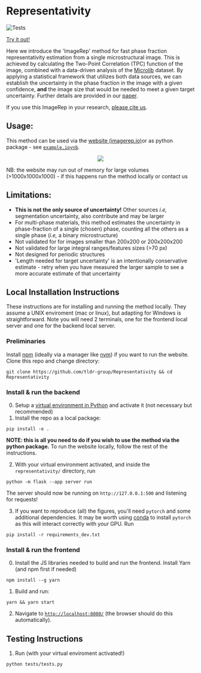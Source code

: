 # Representativity

![Tests](https://github.com/tldr-group/Representativity/actions/workflows/tests.yml/badge.svg)

[Try it out!](https://www.imagerep.io/)

Here we introduce the 'ImageRep' method for fast phase fraction representativity estimation from a single microstructural image. This is achieved by calculating the Two-Point Correlation (TPC) function of the image, combined with a data-driven analysis of the [Microlib](https://microlib.io/) dataset. By applying a statistical framework that utilizes both data sources, we can establish the uncertainty in the phase fraction in the image with a given confidence, **and** the image size that would be needed to meet a given target uncertainty. Further details are provided in our [paper](CITATION.cff).

If you use this ImageRep in your research, [please cite us](CITATION.cff).

## Usage:

This method can be used via the [website (imagerep.io)](https://www.imagerep.io/)or as python package - see [`example.ipynb`](example.ipynb).

<p align="center">
    <img src="https://sambasegment.blob.core.windows.net/resources/repr_repo_v2.gif">
</p>

NB: the website may run out of memory for large volumes (>1000x1000x1000) - if this happens run the method locally or contact us

## Limitations:
- **This is not the only source of uncertainty!** Other sources *i.e,* segmentation uncertainty, also contribute and may be larger
- For multi-phase materials, this method estimates the uncertainty in phase-fraction of a single (chosen) phase, counting all the others as a single phase (*i.e,* a binary microstructure)
- Not validated for for images smaller than 200x200 or 200x200x200
- Not validated for large integral ranges/features sizes (>70 px) 
- Not designed for periodic structures
- 'Length needed for target uncertainty' is an intentionally conservative estimate - retry when you have measured the larger sample to see a more accurate estimate of that uncertainty

## Local Installation Instructions

These instructions are for installing and running the method locally. They assume a UNIX enviroment (mac or linux), but adapting for Windows is straightforward. Note you will need 2 terminals, one for the frontend local server and one for the backend local server.

### Preliminaries

Install [npm](https://docs.npmjs.com/downloading-and-installing-node-js-and-npm) (ideally via a manager like [nvm](https://github.com/nvm-sh/nvm)) if you want to run the website. Clone this repo and change directory:
```
git clone https://github.com/tldr-group/Representativity && cd Representativity
```


### Install & run the backend

0. Setup a [virtual environment in Python](https://docs.python.org/3/library/venv.html) and activate it (not necessary but recommended)
1. Install the repo as a local package:

```
pip install -e .
```

**NOTE: this is all you need to do if you wish to use the method via the python package.** To run the website locally, follow the rest of the instructions.

2. With your virtual environment activated, and inside the `representativity/` directory, run

```
python -m flask --app server run
```

The server should now be running on `http://127.0.0.1:500` and listening for requests!


3. If you want to reproduce (all) the figures, you'll need `pytorch` and some additional dependencies. It may be worth using [conda](https://www.anaconda.com/) to install `pytorch` as this will interact correctly with your GPU. Run
```
pip install -r requirements_dev.txt
```


### Install & run the frontend

0. Install the JS libraries needed to build and run the frontend. Install Yarn (and npm first if needed)

```
npm install --g yarn
```

1. Build and run:

```
yarn && yarn start
```

2. Navigate to [`http://localhost:8080/`](http://localhost:8080/) (the browser should do this automatically).

## Testing Instructions

1. Run (with your virtual enviroment activated!)

```
python tests/tests.py
```